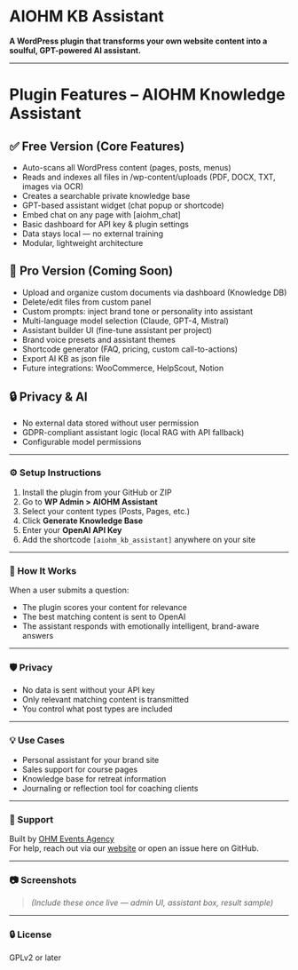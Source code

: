 # AIOHM KB Assistant

**A WordPress plugin that transforms your own website content into a soulful, GPT-powered AI assistant.**

---

# Plugin Features – AIOHM Knowledge Assistant

## ✅ Free Version (Core Features)
- Auto-scans all WordPress content (pages, posts, menus)
- Reads and indexes all files in /wp-content/uploads (PDF, DOCX, TXT, images via OCR)
- Creates a searchable private knowledge base
- GPT-based assistant widget (chat popup or shortcode)
- Embed chat on any page with [aiohm_chat]
- Basic dashboard for API key & plugin settings
- Data stays local — no external training
- Modular, lightweight architecture

## 🚀 Pro Version (Coming Soon)
- Upload and organize custom documents via dashboard (Knowledge DB)
- Delete/edit files from custom panel
- Custom prompts: inject brand tone or personality into assistant
- Multi-language model selection (Claude, GPT-4, Mistral)
- Assistant builder UI (fine-tune assistant per project)
- Brand voice presets and assistant themes
- Shortcode generator (FAQ, pricing, custom call-to-actions)
- Export AI KB as json file
- Future integrations: WooCommerce, HelpScout, Notion

## 🔒 Privacy & AI
- No external data stored without user permission
- GDPR-compliant assistant logic (local RAG with API fallback)
- Configurable model permissions


---

### ⚙️ Setup Instructions

1. Install the plugin from your GitHub or ZIP
2. Go to **WP Admin > AIOHM Assistant**
3. Select your content types (Posts, Pages, etc.)
4. Click **Generate Knowledge Base**
5. Enter your **OpenAI API Key**
6. Add the shortcode `[aiohm_kb_assistant]` anywhere on your site

---

### 🧠 How It Works

When a user submits a question:
- The plugin scores your content for relevance
- The best matching content is sent to OpenAI
- The assistant responds with emotionally intelligent, brand-aware answers

---

### 🛡️ Privacy

- No data is sent without your API key
- Only relevant matching content is transmitted
- You control what post types are included

---

### 💡 Use Cases

- Personal assistant for your brand site
- Sales support for course pages
- Knowledge base for retreat information
- Journaling or reflection tool for coaching clients

---

### 🤝 Support

Built by [OHM Events Agency](https://www.aiohm.app)  
For help, reach out via our [website](https://www.aiohm.app) or open an issue here on GitHub.

---

### 📷 Screenshots

> *(Include these once live — admin UI, assistant box, result sample)*

---

### 🔒 License

GPLv2 or later
